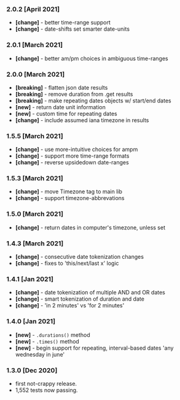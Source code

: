 <!-- #### [Unreleased]
- **[change]** - null timezone is now the same as undefined timezone

-->

### 2.0.2 [April 2021]

- **[change]** - better time-range support
- **[change]** - date-shifts set smarter date-units

### 2.0.1 [March 2021]

- **[change]** - better am/pm choices in ambiguous time-ranges

### 2.0.0 [March 2021]

- **[breaking]** - flatten json date results
- **[breaking]** - remove duration from .get results
- **[breaking]** - make repeating dates objects w/ start/end dates
- **[new]** - return date unit information
- **[new]** - custom time for repeating dates
- **[change]** - include assumed iana timezone in results

### 1.5.5 [March 2021]

- **[change]** - use more-intuitive choices for ampm
- **[change]** - support more time-range formats
- **[change]** - reverse upsidedown date-ranges

### 1.5.3 [March 2021]

- **[change]** - move Timezone tag to main lib
- **[change]** - support timezone-abbrevations

### 1.5.0 [March 2021]

- **[change]** - return dates in computer's timezone, unless set

### 1.4.3 [March 2021]

- **[change]** - consecutive date tokenization changes
- **[change]** - fixes to 'this/next/last x' logic

### 1.4.1 [Jan 2021]

- **[change]** - date tokenization of multiple AND and OR dates
- **[change]** - smart tokenization of duration and date
- **[change]** - 'in 2 minutes' vs 'for 2 minutes'

### 1.4.0 [Jan 2021]

- **[new]** - `.durations()` method
- **[new]** - `.times()` method
- **[new]** - begin support for repeating, interval-based dates 'any wednesday in june'

### 1.3.0 [Dec 2020]

- first not-crappy release.
- 1,552 tests now passing.
